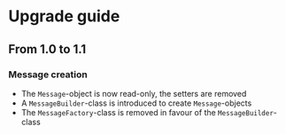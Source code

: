 # Upgrade guide

## From 1.0 to 1.1

### Message creation

* The `Message`-object is now read-only, the setters are removed
* A `MessageBuilder`-class is introduced to create `Message`-objects
* The `MessageFactory`-class is removed in favour of the `MessageBuilder`-class

